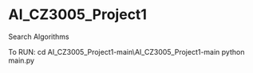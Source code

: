 # AI_CZ3005_Project1
Search Algorithms

To RUN:
cd AI_CZ3005_Project1-main\AI_CZ3005_Project1-main
python main.py
